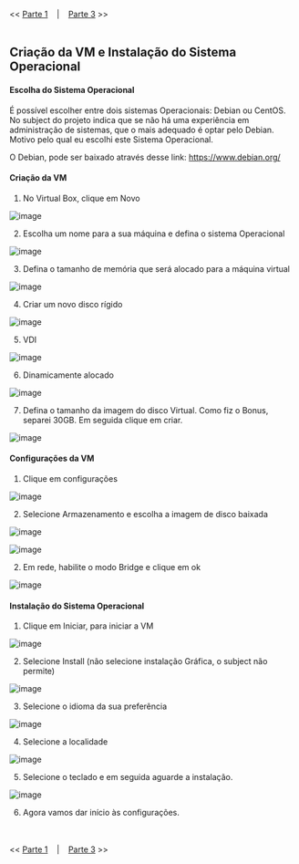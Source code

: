 << [Parte 1](https://github.com/vangoncalez/42sp_born2beroot/blob/main/parte_01.md) &nbsp;&nbsp;&nbsp;|&nbsp;&nbsp;&nbsp; [Parte 3](https://github.com/vangoncalez/42sp_born2beroot/blob/main/parte_03.md) >>
<br><br>

## Criação da VM e Instalação do Sistema Operacional

#### Escolha do Sistema Operacional

É possível escolher entre dois sistemas Operacionais: Debian ou CentOS. No subject do projeto indica que se não há uma experiência em administração de sistemas, que o mais adequado é optar pelo Debian. Motivo pelo qual eu escolhi este Sistema Operacional.

O Debian, pode ser baixado através desse link: https://www.debian.org/

#### Criação da VM

1. No Virtual Box, clique em Novo

![image](https://user-images.githubusercontent.com/82785772/137586899-305e824b-4eab-48b2-9e55-62d164831641.png)

2. Escolha um nome para a sua máquina e defina o sistema Operacional

![image](https://user-images.githubusercontent.com/82785772/137586983-817de04a-f07d-46c7-8edf-7b2930eea2fc.png)

3. Defina o tamanho de memória que será alocado para a máquina virtual

![image](https://user-images.githubusercontent.com/82785772/137587009-aecac564-a16e-49de-8758-982f623a08b6.png)

4. Criar um novo disco rígido

![image](https://user-images.githubusercontent.com/82785772/137587044-ba8e76a9-dddd-45f5-931f-b658c4011970.png)

5. VDI

![image](https://user-images.githubusercontent.com/82785772/137587075-26a3ac89-e34c-466b-ab18-81b479a5d062.png)

6. Dinamicamente alocado

![image](https://user-images.githubusercontent.com/82785772/137587094-1f59d392-b3c9-4cb8-ad33-653d273a8d70.png)

7. Defina o tamanho da imagem do disco Virtual. Como fiz o Bonus, separei 30GB. Em seguida clique em criar.

![image](https://user-images.githubusercontent.com/82785772/137587131-c3f6ec1e-4e5a-441d-be1a-d954814a1a6d.png)

#### Configurações da VM

1. Clique em configurações

![image](https://user-images.githubusercontent.com/82785772/137587412-7a651285-96c6-4f0d-bd16-56b45cd17101.png)

2. Selecione Armazenamento e escolha a imagem de disco baixada

![image](https://user-images.githubusercontent.com/82785772/137587470-3c740f33-0cb3-4e11-9da9-8fae1250797c.png)

![image](https://user-images.githubusercontent.com/82785772/137587645-afce6e32-9f30-4e8c-a70b-249181815900.png)

2. Em rede, habilite o modo Bridge e clique em ok

![image](https://user-images.githubusercontent.com/82785772/137587657-06250a4d-3894-46f8-b0cd-a70dd5fbfb86.png)


#### Instalação do Sistema Operacional

1. Clique em Iniciar, para iniciar a VM

![image](https://user-images.githubusercontent.com/82785772/137587196-2b239f0d-adbf-404c-9679-1c3d10000e2c.png)

2. Selecione Install (não selecione instalação Gráfica, o subject não permite)

![image](https://user-images.githubusercontent.com/82785772/137587800-20a63455-bb1f-4a27-a909-9835d221c0ea.png)

3. Selecione o idioma da sua preferência

![image](https://user-images.githubusercontent.com/82785772/137587826-333545b4-6ffa-4bc6-8481-08ff0abde739.png)

4. Selecione a localidade

![image](https://user-images.githubusercontent.com/82785772/137587839-913a1685-1dc5-48d9-893f-0d90dfe9ae40.png)

5. Selecione o teclado e em seguida aguarde a instalação.

![image](https://user-images.githubusercontent.com/82785772/137587851-ce086e53-f318-4586-83a4-43541b080566.png)

6. Agora vamos dar início às configurações.

<br><br>
<< [Parte 1](https://github.com/vangoncalez/42sp_born2beroot/blob/main/parte_01.md) &nbsp;&nbsp;&nbsp;|&nbsp;&nbsp;&nbsp; [Parte 3](https://github.com/vangoncalez/42sp_born2beroot/blob/main/parte_03.md) >>
